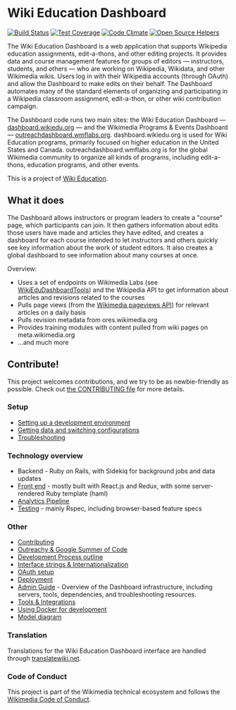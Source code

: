 # Wiki Education Dashboard

[![Build Status](https://travis-ci.com/WikiEducationFoundation/WikiEduDashboard.svg?branch=master)](https://travis-ci.com/WikiEducationFoundation/WikiEduDashboard)
[![Test Coverage](https://codeclimate.com/github/WikiEducationFoundation/WikiEduDashboard/badges/coverage.svg)](https://codeclimate.com/github/WikiEducationFoundation/WikiEduDashboard)
[![Code Climate](https://codeclimate.com/github/WikiEducationFoundation/WikiEduDashboard/badges/gpa.svg)](https://codeclimate.com/github/WikiEducationFoundation/WikiEduDashboard)
[![Open Source Helpers](https://www.codetriage.com/wikieducationfoundation/wikiedudashboard/badges/users.svg)](https://www.codetriage.com/wikieducationfoundation/wikiedudashboard)

The Wiki Education Dashboard is a web application that supports Wikipedia education assignments, edit-a-thons, and other editing projects. It provides data and course management features for groups of editors — instructors, students, and others — who are working on Wikipedia, Wikidata, and other Wikimedia wikis. Users log in with their Wikipedia accounts (through OAuth) and allow the Dashboard to make edits on their behalf. The Dashboard automates many of the standard elements of organizing and participating in a Wikipedia classroom assignment, edit-a-thon, or other wiki contribution campaign.

The Dashboard code runs two main sites: the Wiki Education Dashboard — [dashboard.wikiedu.org](https://dashboard.wikiedu.org) — and the Wikimedia Programs & Events Dashboard — [outreachdashboard.wmflabs.org](https://outreachdashboard.wmflabs.org). dashboard.wikiedu.org is used for Wiki Education programs, primarily focused on higher education in the United States and Canada. outreachdashboard.wmflabs.org is for the global Wikimedia community to organize all kinds of programs, including edit-a-thons, education programs, and other events.

This is a project of [Wiki Education](https://wikiedu.org).

## What it does

The Dashboard allows instructors or program leaders to create a "course" page, which participants can join. It then gathers information about edits those users have made and articles they have edited, and creates a dashboard for each course intended to let instructors and others quickly see key information about the work of student editors. It also creates a global dashboard to see information about many courses at once.

Overview:
 * Uses a set of endpoints on Wikimedia Labs (see [WikiEduDashboardTools](https://github.com/WikiEducationFoundation/WikiEduDashboardTools)) and the Wikipedia API to get information about articles and revisions related to the courses
 * Pulls page views (from the [Wikimedia pageviews API](https://wikimedia.org/api/rest_v1/#!/Pageviews_data/get_metrics_pageviews)) for relevant articles on a daily basis
 * Pulls revision metadata from ores.wikimedia.org
 * Provides training modules with content pulled from wiki pages on meta.wikimedia.org
 * ...and much more

## Contribute!

This project welcomes contributions, and we try to be as newbie-friendly as possible. Check out [the CONTRIBUTING file](CONTRIBUTING.md) for more details.

### Setup
- [Setting up a development environment](docs/setup.md)
- [Getting data and switching configurations](docs/user_roles.md)
- [Troubleshooting](docs/troubleshooting.md)

### Technology overview
- Backend - Ruby on Rails, with Sidekiq for background jobs and data updates
- [Front end](docs/frontend.md) - mostly built with React.js and Redux, with some server-rendered Ruby template (haml)
- [Analytics Pipeline](docs/importers.md)
- [Testing](docs/testing.md) - mainly Rspec, including browser-based feature specs

### Other
- [Contributing](CONTRIBUTING.md)
- [Outreachy & Google Summer of Code](docs/students_and_interns.md)
- [Development Process outline](docs/dev_process.md)
- [Interface strings & Internationalization](docs/i18n.md)
- [OAuth setup](docs/oauth.md)
- [Deployment](docs/deploy.md)
- [Admin Guide](docs/admin_guide.md) - Overview of the Dashboard infrastructure, including servers, tools, dependencies, and troubleshooting resources.
- [Tools & Integrations](docs/tools.md)
- [Using Docker for development](docs/docker.md)
- [Model diagram](erd.pdf)

### Translation
Translations for the Wiki Education Dashboard interface are handled through [translatewiki.net](https://translatewiki.net/wiki/Translating:Wiki_Ed_Dashboard).

### Code of Conduct
This project is part of the Wikimedia technical ecosystem and follows the [Wikimedia Code of Conduct](https://www.mediawiki.org/wiki/Code_of_Conduct).
